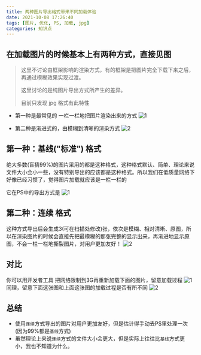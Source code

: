 ```yaml
---
title: 两种图片导出格式带来不同加载体验
date: 2021-10-08 17:26:40
tags: [图片, 优化, PS, 加载, jpg]
categories: 知识点
---
```

## 在加载图片的时候基本上有两种方式，直接见图

> 这里不讨论由框架影响的渲染方式，有的框架是把图片完全下载下来之后，再通过模糊效果实现过渡。
>
> 这里讨论的是纯图片导出方式所产生的差异。
>
> 目前只发现 jpg 格式有此特性

<!--more-->
- 第一种是最常见的 一栏一栏地把图片渲染出来的方式
![1](gif1.gif)

- 第二种是渐进式的，由模糊到清晰的渲染方式
![2](gif2.gif)


## 第一种：基线("标准") 格式

绝大多数(盲猜99%)的图片采用的都是这种格式，这种格式默认、简单、理论来说文件大小会小一些，没有特别导出的应该都是这种格式。所以我们在低质量网络下好像已经习惯了，觉得图片加载就应该是一栏一栏的

它在PS中的导出方式是
![1](Snipaste_2021-10-08_17-44-32.jpg)

## 第二种：连续 格式

这种方式导出后会生成3(可在扫描处修改)张，依次是模糊、相对清晰、原图，所以在渲染图片的时候会直接先把最模糊的那张完整的显示出来，再渐进地显示原图，不会一栏一栏地撕裂图片，对用户更加友好！
![2](Snipaste_2021-10-08_17-45-41.jpg)

## 对比

你可以用开发者工具 把网络限制到3G再重新加载下面的图片，留意加载过程
![1](1.jpg)
同理，留意下面这张图和上面这张图的加载过程是否有所不同
![2](2.jpg)

## 总结

- 使用`连续`方式导出的图片对用户更加友好，但是估计得手动去PS里处理一次(因为99%都是`基线`方式)
- 虽然理论上来说`连续`方式的文件大小会更大，但是实际上往往比`基线`方式更小，我也不知道为什么。
